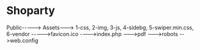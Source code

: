 # Shoparty


Public-----> Assets---> 1-css, 2-img, 3-js, 4-sidebg, 5-swiper.min.css, 6-vendor
    ----->favicon.ico
    ---->index.php
    --->pdf
    --->robots
    -->web.config
    
    
    
